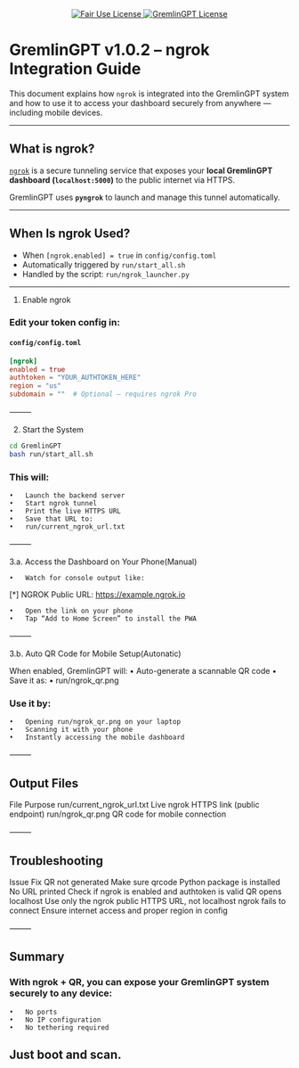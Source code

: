 <link rel="stylesheet" type="text/css" href="docs/custom.css">
<div align="center">
  <a
href="https://github.com/statikfintechllc/AscendAI/blob/master/About Us/LICENSE.md">
    <img src="https://img.shields.io/badge/FAIR%20USE-black?style=for-the-badge&logo=dragon&logoColor=gold" alt="Fair Use License"/>
  </a>
  <a href="https://github.com/statikfintechllc/AscendAI/blob/master/About Us/LICENSE.md">
    <img src="https://img.shields.io/badge/GREMLINGPT%20v1.0-darkred?style=for-the-badge&logo=dragon&logoColor=gold" alt="GremlinGPT License"/>
  </a>
</div>

# GremlinGPT v1.0.2 – ngrok Integration Guide

This document explains how `ngrok` is integrated into the GremlinGPT system and how to use it to access your dashboard securely from anywhere — including mobile devices.

---

## What is ngrok?

[`ngrok`](https://ngrok.com) is a secure tunneling service that exposes your **local GremlinGPT dashboard (`localhost:5000`)** to the public internet via HTTPS.

GremlinGPT uses **`pyngrok`** to launch and manage this tunnel automatically.

---

## When Is ngrok Used?

- When `[ngrok.enabled] = true` in `config/config.toml`
- Automatically triggered by `run/start_all.sh`
- Handled by the script: `run/ngrok_launcher.py`

---

1. Enable ngrok

### Edit your token config in:

#### `config/config.toml`
```toml
[ngrok]
enabled = true
authtoken = "YOUR_AUTHTOKEN_HERE"
region = "us"
subdomain = ""  # Optional — requires ngrok Pro
```

⸻

2. Start the System
```bash
cd GremlinGPT
bash run/start_all.sh
```

### This will:
	•	Launch the backend server
	•	Start ngrok tunnel
	•	Print the live HTTPS URL
	•	Save that URL to:
	•	run/current_ngrok_url.txt

⸻

3.a. Access the Dashboard on Your Phone(Manual)

	•	Watch for console output like:

[*] NGROK Public URL: https://example.ngrok.io

	•	Open the link on your phone
	•	Tap “Add to Home Screen” to install the PWA

⸻

3.b. Auto QR Code for Mobile Setup(Autonatic)

When enabled, GremlinGPT will:
	•	Auto-generate a scannable QR code
	•	Save it as:
	•	run/ngrok_qr.png

### Use it by:
	•	Opening run/ngrok_qr.png on your laptop
	•	Scanning it with your phone
	•	Instantly accessing the mobile dashboard

⸻

## Output Files

File
Purpose
run/current_ngrok_url.txt
Live ngrok HTTPS link (public endpoint)
run/ngrok_qr.png
QR code for mobile connection

⸻

## Troubleshooting

Issue
Fix
QR not generated
Make sure qrcode Python package is installed
No URL printed
Check if ngrok is enabled and authtoken is valid
QR opens localhost
Use only the ngrok public HTTPS URL, not localhost
ngrok fails to connect
Ensure internet access and proper region in config


⸻

## Summary

### With ngrok + QR, you can expose your GremlinGPT system securely to any device:
	•	No ports
	•	No IP configuration
	•	No tethering required

## Just boot and scan.

